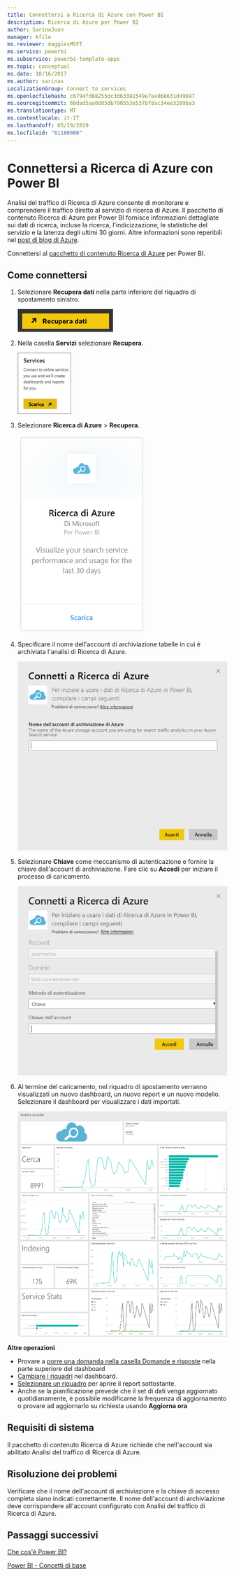 ```yaml
---
title: Connettersi a Ricerca di Azure con Power BI
description: Ricerca di Azure per Power BI
author: SarinaJoan
manager: kfile
ms.reviewer: maggiesMSFT
ms.service: powerbi
ms.subservice: powerbi-template-apps
ms.topic: conceptual
ms.date: 10/16/2017
ms.author: sarinas
LocalizationGroup: Connect to services
ms.openlocfilehash: c6794fd08255dc3d63381549e7ee068631d49697
ms.sourcegitcommit: 60dad5aa0d85db790553e537bf8ac34ee3289ba3
ms.translationtype: MT
ms.contentlocale: it-IT
ms.lasthandoff: 05/29/2019
ms.locfileid: "61180086"
---
```

# <a name="connect-to-azure-search-with-power-bi"></a>Connettersi a Ricerca di Azure con Power BI
Analisi del traffico di Ricerca di Azure consente di monitorare e comprendere il traffico diretto al servizio di ricerca di Azure. Il pacchetto di contenuto Ricerca di Azure per Power BI fornisce informazioni dettagliate sui dati di ricerca, incluse la ricerca, l'indicizzazione, le statistiche del servizio e la latenza degli ultimi 30 giorni. Altre informazioni sono reperibili nel [post di blog di Azure](https://azure.microsoft.com/blog/analyzing-your-azure-search-traffic/).

Connettersi al [pacchetto di contenuto Ricerca di Azure](https://app.powerbi.com/getdata/services/azure-search) per Power BI.

## <a name="how-to-connect"></a>Come connettersi
1. Selezionare **Recupera dati** nella parte inferiore del riquadro di spostamento sinistro.
   
   ![](media/service-connect-to-azure-search/pbi_getdata.png) 
2. Nella casella **Servizi** selezionare **Recupera**.
   
   ![](media/service-connect-to-azure-search/pbi_getservices.png) 
3. Selezionare **Ricerca di Azure** \> **Recupera**.
   
   ![](media/service-connect-to-azure-search/azuresearch.png)
4. Specificare il nome dell'account di archiviazione tabelle in cui è archiviata l'analisi di Ricerca di Azure.
   
   ![](media/service-connect-to-azure-search/params.png)
5. Selezionare **Chiave** come meccanismo di autenticazione e fornire la chiave dell'account di archiviazione. Fare clic su **Accedi** per iniziare il processo di caricamento.
   
   ![](media/service-connect-to-azure-search/creds.png)
6. Al termine del caricamento, nel riquadro di spostamento verranno visualizzati un nuovo dashboard, un nuovo report e un nuovo modello. Selezionare il dashboard per visualizzare i dati importati.
   
    ![](media/service-connect-to-azure-search/dashboard2.png)

**Altre operazioni**

* Provare a [porre una domanda nella casella Domande e risposte](consumer/end-user-q-and-a.md) nella parte superiore del dashboard
* [Cambiare i riquadri](service-dashboard-edit-tile.md) nel dashboard.
* [Selezionare un riquadro](consumer/end-user-tiles.md) per aprire il report sottostante.
* Anche se la pianificazione prevede che il set di dati venga aggiornato quotidianamente, è possibile modificarne la frequenza di aggiornamento o provare ad aggiornarlo su richiesta usando **Aggiorna ora**

## <a name="system-requirements"></a>Requisiti di sistema
Il pacchetto di contenuto Ricerca di Azure richiede che nell'account sia abilitato Analisi del traffico di Ricerca di Azure.

## <a name="troubleshooting"></a>Risoluzione dei problemi
Verificare che il nome dell'account di archiviazione e la chiave di accesso completa siano indicati correttamente. Il nome dell'account di archiviazione deve corrispondere all'account configurato con Analisi del traffico di Ricerca di Azure.

## <a name="next-steps"></a>Passaggi successivi
[Che cos'è Power BI?](power-bi-overview.md)

[Power BI - Concetti di base](consumer/end-user-basic-concepts.md)

